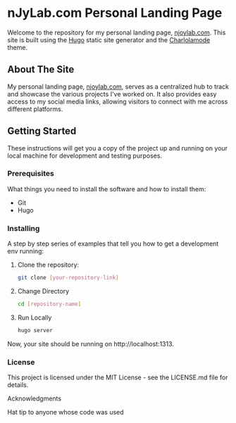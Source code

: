 # nJyLab.com Personal Landing Page

Welcome to the repository for my personal landing page, [njoylab.com](https://www.njoylab.com). This site is built using the [Hugo](https://gohugo.io) static site generator and the [Charlolamode](https://github.com/charlola/hugo-theme-charlolamode) theme.


## About The Site

My personal landing page, [njoylab.com](https://www.njoylab.com), serves as a centralized hub to track and showcase the various projects I've worked on. 
It also provides easy access to my social media links, allowing visitors to connect with me across different platforms.

## Getting Started

These instructions will get you a copy of the project up and running on your local machine for development and testing purposes.

### Prerequisites

What things you need to install the software and how to install them:

- Git
- Hugo

### Installing

A step by step series of examples that tell you how to get a development env running:

1. Clone the repository:
   ```bash
   git clone [your-repository-link]

2. Change Directory
   ```bash
   cd [repository-name]

3. Run Locally
   ```bash
   hugo server

Now, your site should be running on http://localhost:1313.


### License

This project is licensed under the MIT License - see the LICENSE.md file for details.

Acknowledgments

Hat tip to anyone whose code was used
